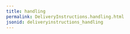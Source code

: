 ```yaml
---
title: handling
permalink: DeliveryInstructions.handling.html
jsonid: deliveryinstructions_handling
---
```

